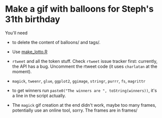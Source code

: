 Make a gif with balloons for Steph's 31th birthday
===================================================

You'll need

* to delete the content of balloons/ and tags/.

* Use [make_lotto.R](make_lotto.R)

* `rtweet` and all the token stuff. Check `rtweet` issue tracker first: currently, the API has a bug. Uncomment the rtweet code (it uses `charlatan` at the moment).

* `magick`, `tweenr`, `glue`, `ggplot2`, `ggimage`, `stringr`, `purrr`, `fs`, `magrittr`

* to get winners run `paste0("The winners are ", toString(winners))`, it's a line in the script actually.

* The `magick` gif creation at the end didn't work, maybe too many frames, potentially use an online tool, sorry. The frames are in frames/
